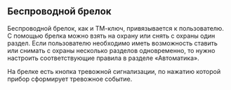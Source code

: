 ## Беспроводной брелок

Беспроводной брелок, как и ТМ-ключ, привязывается к пользователю. С помощью брелка можно взять на охрану или снять с охраны один раздел. Если пользователю необходимо иметь возможность ставить или снимать с охраны несколько разделов одновременно, то нужно настроить соответствующие правила в разделе «Автоматика».

На брелке есть кнопка тревожной сигнализации, по нажатию которой прибор сформирует тревожное событие.

